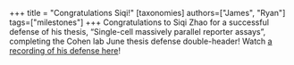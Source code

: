 +++
title = "Congratulations Siqi!"
[taxonomies]
authors=["James", "Ryan"]
tags=["milestones"]
+++
Congratulations to Siqi Zhao for a successful defense of his thesis, “Single-cell massively parallel reporter assays”, completing the Cohen lab June thesis defense double-header! Watch [a recording of his defense here](https://wustl.box.com/s/cjithqfk1e7y1and0vntdsag1xtls1l3)!
